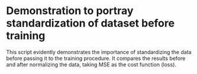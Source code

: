 # Demonstration to portray standardization of dataset before training
This script evidently demonstrates the importance of standardizing the data before passing it to the training procedure. It compares the results before and after normalizing the data, taking MSE as the cost function (loss).
